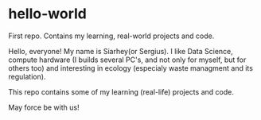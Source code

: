 # hello-world
First repo. Contains my learning, real-world projects and code.

Hello, everyone! My name is Siarhey(or Sergius). I like Data Science, compute hardware (I builds several PC's, and not only for myself, but for others too) and interesting in ecology (especialy waste managment and its regulation).

This repo contains some of my learning (real-life) projects and code.

May force be with us!
